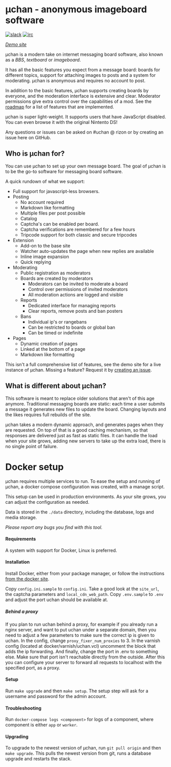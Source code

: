 # µchan - anonymous imageboard software

[![slack](https://slack.plebco.de/badge.svg)](https://slack.plebco.de/)
[![irc](https://img.shields.io/badge/rizon-%23uchan-blue.svg)](https://qchat.rizon.net/?url=irc:///#uchan)

[*Demo site*](https://uchan.plebco.de/)

µchan is a modern take on internet messaging board software, also known as a *BBS*, *textboard* or *imageboard*.

It has all the basic features you expect from a message board: boards for different topics, support for attaching images to posts and a system for moderating. µchan is anonymous and requires no account to post.

In addition to the basic features, µchan supports creating boards by everyone, and the moderation interface is extensive and clear. Moderator permissions give extra control over the capabilities of a mod. See the [roadmap](https://github.com/Floens/uchan/issues/1) for a list of features that are implemented.

µchan is super light-weight. It supports users that have JavaScript disabled. You can even browse it with the original Nintento DS!

Any questions or issues can be asked on #uchan @ rizon or by creating an issue here on GitHub.


## Who is µchan for?
You can use µchan to set up your own message board.
The goal of µchan is to be the go-to software for messaging board software.

A quick rundown of what we support:
* Full support for javascript-less browsers.
* Posting
    * No account required
    * Markdown like formatting
    * Multiple files per post possible
    * Catalog
    * Captcha's can be enabled per board.
    * Captcha verifications are remembered for a few hours
    * Tripcode support for both classic and secure tripcodes
* Extension
    * Add-on to the base site
    * Watcher auto-updates the page when new replies are available
    * Inline image expansion
    * Quick replying
* Moderating
    * Public registration as moderators
    * Boards are created by moderators
        * Moderators can be invited to moderate a board
        * Control over permissions of invited moderators
        * All moderation actions are logged and visible
    * Reports
        * Dedicated interface for managing reports
        * Clear reports, remove posts and ban posters
    * Bans
        * Individual ip's or rangebans
        * Can be restricted to boards or global ban
        * Can be timed or indefinite
* Pages
    * Dynamic creation of pages
    * Linked at the bottom of a page
    * Markdown like formatting

This isn't a full comprehensive list of features, see the demo site for a live instance of µchan.
Missing a feature? Request it by [creating an issue](https://github.com/Floens/uchan/issues/new).


## What is different about µchan?
This software is meant to replace older solutions that aren't of this age anymore. Traditional messaging boards are static: each time a user submits a message it generates new files to update the board. Changing layouts and the likes requires full rebuilds of the site.

µchan takes a modern dynamic approach, and generates pages when they are requested. On top of that is a good caching mechanism, so that responses are delivered just as fast as static files. It can handle the load when your site grows, adding new servers to take up the extra load, there is no single point of failure.

# Docker setup

µchan requires multiple services to run. To ease the setup and running of µchan, a docker compose configuration was created, with a manage script.

This setup can be used in production environments. As your site grows, you can adjust the configuration as needed.

Data is stored in the `./data` directory, including the database, logs and media storage.

*Please report any bugs you find with this tool.*

#### Requirements

A system with support for Docker, Linux is preferred.

#### Installation

Install Docker, either from your package manager, or follow the instructions [from the docker site](https://docs.docker.com/engine/installation/).

Copy `config.ini.sample` to `config.ini`. Take a good look at the `site_url`, the captcha parameters and `local_cdn_web_path`.
Copy `.env.sample` to `.env` and adjust the port uchan should be available at.

##### Behind a proxy
If you plan to run uchan behind a proxy, for example if you already run a nginx server, and want to put uchan under a separate domain,
then you need to adjust a few parameters to make sure the correct ip is given to uchan.
In the config, change `proxy_fixer_num_proxies` to 3. In the varnish config (located at docker/varnish/uchan.vcl)
uncomment the block that adds the ip forwarding. And finally, change the port in .env to something else.
Make sure that port isn't reachable directly from the outside. After this you can configure your server to forward all requests to localhost
with the specified port, as a proxy.

#### Setup

Run `make upgrade` and then `make setup`. The setup step will ask for a username and password for the admin account.

#### Troubleshooting

Run `docker-compose logs <component>` for logs of a component, where component is either `app` or `worker`.


#### Upgrading

To upgrade to the newest version of µchan, run `git pull origin` and then `make upgrade`. This pulls the newest version from git, runs a database upgrade and restarts the stack.
